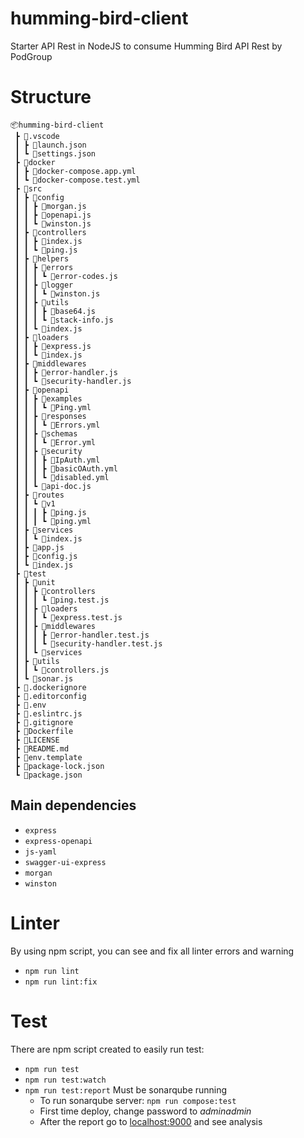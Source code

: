 # humming-bird-client
Starter API Rest in NodeJS to consume Humming Bird API Rest by PodGroup

# Structure

```
📦humming-bird-client
 ┣ 📂.vscode
 ┃ ┣ 📜launch.json
 ┃ ┗ 📜settings.json
 ┣ 📂docker
 ┃ ┣ 📜docker-compose.app.yml
 ┃ ┗ 📜docker-compose.test.yml
 ┣ 📂src
 ┃ ┣ 📂config
 ┃ ┃ ┣ 📜morgan.js
 ┃ ┃ ┣ 📜openapi.js
 ┃ ┃ ┗ 📜winston.js
 ┃ ┣ 📂controllers
 ┃ ┃ ┣ 📜index.js
 ┃ ┃ ┗ 📜ping.js
 ┃ ┣ 📂helpers
 ┃ ┃ ┣ 📂errors
 ┃ ┃ ┃ ┗ 📜error-codes.js
 ┃ ┃ ┣ 📂logger
 ┃ ┃ ┃ ┗ 📜winston.js
 ┃ ┃ ┣ 📂utils
 ┃ ┃ ┃ ┣ 📜base64.js
 ┃ ┃ ┃ ┗ 📜stack-info.js
 ┃ ┃ ┗ 📜index.js
 ┃ ┣ 📂loaders
 ┃ ┃ ┣ 📜express.js
 ┃ ┃ ┗ 📜index.js
 ┃ ┣ 📂middlewares
 ┃ ┃ ┣ 📜error-handler.js
 ┃ ┃ ┗ 📜security-handler.js
 ┃ ┣ 📂openapi
 ┃ ┃ ┣ 📂examples
 ┃ ┃ ┃ ┗ 📜Ping.yml
 ┃ ┃ ┣ 📂responses
 ┃ ┃ ┃ ┗ 📜Errors.yml
 ┃ ┃ ┣ 📂schemas
 ┃ ┃ ┃ ┗ 📜Error.yml
 ┃ ┃ ┣ 📂security
 ┃ ┃ ┃ ┣ 📜IpAuth.yml
 ┃ ┃ ┃ ┣ 📜basicOAuth.yml
 ┃ ┃ ┃ ┗ 📜disabled.yml
 ┃ ┃ ┗ 📜api-doc.js
 ┃ ┣ 📂routes
 ┃ ┃ ┗ 📂v1
 ┃ ┃ ┃ ┣ 📜ping.js
 ┃ ┃ ┃ ┗ 📜ping.yml
 ┃ ┣ 📂services
 ┃ ┃ ┗ 📜index.js
 ┃ ┣ 📜app.js
 ┃ ┣ 📜config.js
 ┃ ┗ 📜index.js
 ┣ 📂test
 ┃ ┣ 📂unit
 ┃ ┃ ┣ 📂controllers
 ┃ ┃ ┃ ┗ 📜ping.test.js
 ┃ ┃ ┣ 📂loaders
 ┃ ┃ ┃ ┗ 📜express.test.js
 ┃ ┃ ┣ 📂middlewares
 ┃ ┃ ┃ ┣ 📜error-handler.test.js
 ┃ ┃ ┃ ┗ 📜security-handler.test.js
 ┃ ┃ ┗ 📂services
 ┃ ┣ 📂utils
 ┃ ┃ ┗ 📜controllers.js
 ┃ ┗ 📜sonar.js
 ┣ 📜.dockerignore
 ┣ 📜.editorconfig
 ┣ 📜.env
 ┣ 📜.eslintrc.js
 ┣ 📜.gitignore
 ┣ 📜Dockerfile
 ┣ 📜LICENSE
 ┣ 📜README.md
 ┣ 📜env.template
 ┣ 📜package-lock.json
 ┗ 📜package.json
```

## Main dependencies

- `express`
- `express-openapi`
- `js-yaml`
- `swagger-ui-express`
- `morgan`
- `winston`

# Linter

By using npm script, you can see and fix all linter errors and warning

- `npm run lint`
- `npm run lint:fix`

# Test

There are npm script created to easily run test:

- `npm run test`
- `npm run test:watch`
- `npm run test:report` Must be sonarqube running
    - To run sonarqube server: `npm run compose:test`
    - First time deploy, change password to _adminadmin_
    - After the report go to [localhost:9000](http://localhost:9000/) and see analysis
